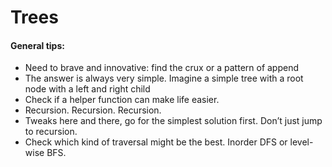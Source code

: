 # Trees

#### General tips:
* Need to brave and innovative: find the crux or a pattern of append
* The answer is always very simple. Imagine a simple tree with a root node with a left and right child
* Check if a helper function can make life easier.
* Recursion. Recursion. Recursion.
* Tweaks here and there, go for the simplest solution first. Don’t just jump to recursion.
* Check which kind of traversal might be the best. Inorder DFS or level-wise BFS.
